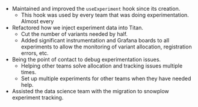 - Maintained and improved the `useExperiment` hook since its creation.
	- This hook was used by every team that was doing experimentation. Almost every
- Refactored how we inject experiment data into Titan.
	- Cut the number of variants needed by half.
	- Added significant instrumentation and Grafana boards to all experiments to allow the monitoring of variant allocation, registration errors, etc.
- Being the point of contact to debug experimentation issues.
	- Helping other teams solve allocation and tracking issues multiple times.
	- Set up multiple experiments for other teams when they have needed help.
- Assisted the data science team with the migration to snowplow experiment tracking.